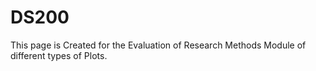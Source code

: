 # DS200
This page is Created for the Evaluation of Research Methods Module of different types of Plots.
